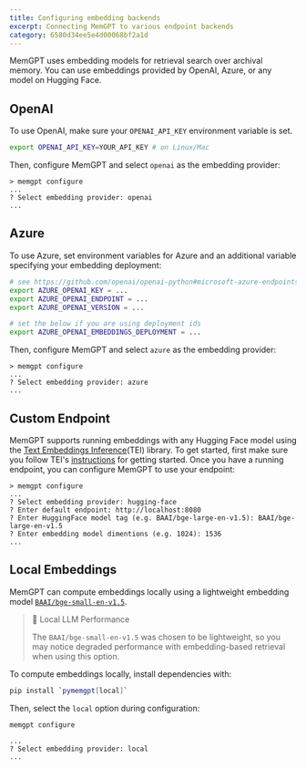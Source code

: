 ```yaml
---
title: Configuring embedding backends
excerpt: Connecting MemGPT to various endpoint backends
category: 6580d34ee5e4d00068bf2a1d
---
```


MemGPT uses embedding models for retrieval search over archival memory. You can use embeddings provided by OpenAI, Azure, or any model on Hugging Face.

## OpenAI

To use OpenAI, make sure your `OPENAI_API_KEY` environment variable is set.

```sh
export OPENAI_API_KEY=YOUR_API_KEY # on Linux/Mac
```

Then, configure MemGPT and select `openai` as the embedding provider:

```text
> memgpt configure
...
? Select embedding provider: openai
...
```

## Azure

To use Azure, set environment variables for Azure and an additional variable specifying your embedding deployment:

```sh
# see https://github.com/openai/openai-python#microsoft-azure-endpoints
export AZURE_OPENAI_KEY = ...
export AZURE_OPENAI_ENDPOINT = ...
export AZURE_OPENAI_VERSION = ...

# set the below if you are using deployment ids
export AZURE_OPENAI_EMBEDDINGS_DEPLOYMENT = ...
```

Then, configure MemGPT and select `azure` as the embedding provider:

```text
> memgpt configure
...
? Select embedding provider: azure
...
```

## Custom Endpoint

MemGPT supports running embeddings with any Hugging Face model using the [Text Embeddings Inference](https://github.com/huggingface/text-embeddings-inference)(TEI) library. To get started, first make sure you follow TEI's [instructions](https://github.com/huggingface/text-embeddings-inference#get-started) for getting started. Once you have a running endpoint, you can configure MemGPT to use your endpoint:

```text
> memgpt configure
...
? Select embedding provider: hugging-face
? Enter default endpoint: http://localhost:8080
? Enter HuggingFace model tag (e.g. BAAI/bge-large-en-v1.5): BAAI/bge-large-en-v1.5
? Enter embedding model dimentions (e.g. 1024): 1536
...
```

## Local Embeddings

MemGPT can compute embeddings locally using a lightweight embedding model [`BAAI/bge-small-en-v1.5`](https://huggingface.co/BAAI/bge-small-en-v1.5).

> 🚧 Local LLM Performance
>
> The `BAAI/bge-small-en-v1.5` was chosen to be lightweight, so you may notice degraded performance with embedding-based retrieval when using this option.

To compute embeddings locally, install dependencies with:

```sh
pip install `pymemgpt[local]`
```

Then, select the `local` option during configuration:

```text
memgpt configure

...
? Select embedding provider: local
...
```
